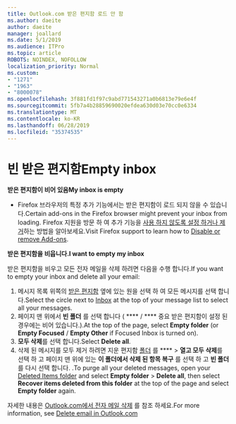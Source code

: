 ```yaml
---
title: Outlook.com 받은 편지함 로드 안 함
ms.author: daeite
author: daeite
manager: joallard
ms.date: 5/1/2019
ms.audience: ITPro
ms.topic: article
ROBOTS: NOINDEX, NOFOLLOW
localization_priority: Normal
ms.custom:
- "1271"
- "1963"
- "8000078"
ms.openlocfilehash: 3f881fd1f97c9abd771543271a0b6813e79e6e4f
ms.sourcegitcommit: 5fb7a4b28859690020efdea630d03e70cc0e6334
ms.translationtype: MT
ms.contentlocale: ko-KR
ms.lasthandoff: 06/28/2019
ms.locfileid: "35374535"
---
```

# <a name="empty-inbox"></a><span data-ttu-id="33edc-102">빈 받은 편지함</span><span class="sxs-lookup"><span data-stu-id="33edc-102">Empty inbox</span></span>

<span data-ttu-id="33edc-103">**받은 편지함이 비어 있음**</span><span class="sxs-lookup"><span data-stu-id="33edc-103">**My inbox is empty**</span></span>

- <span data-ttu-id="33edc-104">Firefox 브라우저의 특정 추가 기능에서는 받은 편지함이 로드 되지 않을 수 있습니다.</span><span class="sxs-lookup"><span data-stu-id="33edc-104">Certain add-ons in the Firefox browser might prevent your inbox from loading.</span></span> <span data-ttu-id="33edc-105">Firefox 지원을 방문 하 여 추가 기능을 [사용 하지 않도록 설정 하거나 제거](https://support.mozilla.org/kb/disable-or-remove-add-ons)하는 방법을 알아보세요.</span><span class="sxs-lookup"><span data-stu-id="33edc-105">Visit Firefox support to learn how to [Disable or remove Add-ons](https://support.mozilla.org/kb/disable-or-remove-add-ons).</span></span>

<span data-ttu-id="33edc-106">**받은 편지함을 비웁니다.**</span><span class="sxs-lookup"><span data-stu-id="33edc-106">**I want to empty my inbox**</span></span>

<span data-ttu-id="33edc-107">받은 편지함을 비우고 모든 전자 메일을 삭제 하려면 다음을 수행 합니다.</span><span class="sxs-lookup"><span data-stu-id="33edc-107">If you want to empty your inbox and delete all your email:</span></span>

1. <span data-ttu-id="33edc-108">메시지 목록 위쪽의 [받은 편지함](https://outlook.live.com/mail/inbox) 옆에 있는 원을 선택 하 여 모든 메시지를 선택 합니다.</span><span class="sxs-lookup"><span data-stu-id="33edc-108">Select the circle next to [Inbox](https://outlook.live.com/mail/inbox) at the top of your message list to select all your messages.</span></span>
1. <span data-ttu-id="33edc-109">페이지 맨 위에서 **빈 폴더** 를 선택 합니다 ( \*\*\*\* / \*\*\*\* 중요 받은 편지함이 설정 된 경우에는 비어 있습니다.).</span><span class="sxs-lookup"><span data-stu-id="33edc-109">At the top of the page, select **Empty folder** (or **Empty Focused** / **Empty Other** if Focused Inbox is turned on).</span></span>
1. <span data-ttu-id="33edc-110">**모두 삭제**를 선택 합니다.</span><span class="sxs-lookup"><span data-stu-id="33edc-110">Select **Delete all**.</span></span>
1. <span data-ttu-id="33edc-111">삭제 된 메시지를 모두 제거 하려면 지운 편지함 [폴더](https://outlook.live.com/mail/deleteditems) 를 \*\*\*\* > **열고 모두 삭제**를 선택 하 고 페이지 맨 위에 있는 **이 폴더에서 삭제 된 항목 복구** 를 선택 하 고 **빈 폴더** 를 다시 선택 합니다. .</span><span class="sxs-lookup"><span data-stu-id="33edc-111">To purge all your deleted messages, open your [Deleted Items folder](https://outlook.live.com/mail/deleteditems) and select **Empty folder** > **Delete all**, then select **Recover items deleted from this folder** at the top of the page and select **Empty folder** again.</span></span>

<span data-ttu-id="33edc-112">자세한 내용은 [Outlook.com에서 전자 메일 삭제](https://support.office.com/article/a9b63739-5392-412a-8e9a-d4b02708dee4) 를 참조 하세요.</span><span class="sxs-lookup"><span data-stu-id="33edc-112">For more information, see [Delete email in Outlook.com](https://support.office.com/article/a9b63739-5392-412a-8e9a-d4b02708dee4)</span></span>